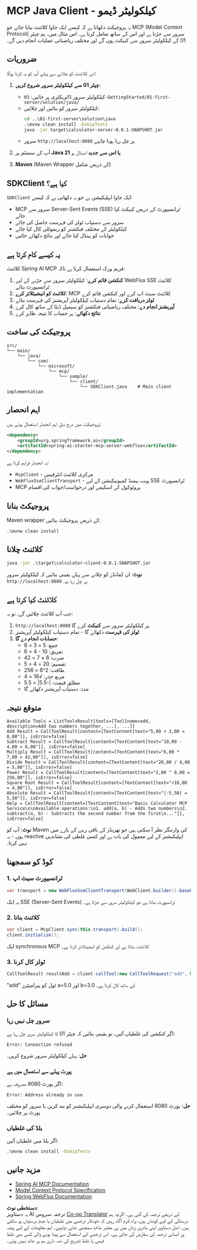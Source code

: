 <!--
CO_OP_TRANSLATOR_METADATA:
{
  "original_hash": "7074b9f4c8cd147c1c10f569d8508c82",
  "translation_date": "2025-07-13T18:31:03+00:00",
  "source_file": "03-GettingStarted/02-client/solution/java/README.md",
  "language_code": "ur"
}
-->
# MCP Java Client - کیلکولیٹر ڈیمو

یہ پروجیکٹ دکھاتا ہے کہ کیسے ایک جاوا کلائنٹ بنایا جائے جو MCP (Model Context Protocol) سرور سے جڑتا ہے اور اس کے ساتھ تعامل کرتا ہے۔ اس مثال میں، ہم چپٹر 01 کے کیلکولیٹر سرور سے کنیکٹ ہوں گے اور مختلف ریاضیاتی عملیات انجام دیں گے۔

## ضروریات

اس کلائنٹ کو چلانے سے پہلے آپ کو یہ کرنا ہوگا:

1. **چپٹر 01 سے کیلکولیٹر سرور شروع کریں**:
   - کیلکولیٹر سرور ڈائریکٹری پر جائیں: `03-GettingStarted/01-first-server/solution/java/`
   - کیلکولیٹر سرور کو بنائیں اور چلائیں:
     ```cmd
     cd ..\01-first-server\solution\java
     .\mvnw clean install -DskipTests
     java -jar target\calculator-server-0.0.1-SNAPSHOT.jar
     ```
   - سرور `http://localhost:8080` پر چل رہا ہونا چاہیے

2. آپ کے سسٹم پر **Java 21 یا اس سے جدید** انسٹال ہو
3. **Maven** (Maven Wrapper کے ذریعے شامل)

## SDKClient کیا ہے؟

`SDKClient` ایک جاوا ایپلیکیشن ہے جو یہ دکھاتی ہے کہ کیسے:
- MCP سرور سے Server-Sent Events (SSE) ٹرانسپورٹ کے ذریعے کنیکٹ کیا جائے
- سرور سے دستیاب ٹولز کی فہرست حاصل کی جائے
- کیلکولیٹر کے مختلف فنکشنز کو ریموٹلی کال کیا جائے
- جوابات کو ہینڈل کیا جائے اور نتائج دکھائے جائیں

## یہ کیسے کام کرتا ہے

کلائنٹ Spring AI MCP فریم ورک استعمال کرتا ہے تاکہ:

1. **کنکشن قائم کرے**: کیلکولیٹر سرور سے جڑنے کے لیے WebFlux SSE کلائنٹ ٹرانسپورٹ بنائے
2. **کلائنٹ کو انیشیئلائز کرے**: MCP کلائنٹ سیٹ اپ کرے اور کنکشن قائم کرے
3. **ٹولز دریافت کرے**: تمام دستیاب کیلکولیٹر آپریشنز کی فہرست بنائے
4. **آپریشنز انجام دے**: مختلف ریاضیاتی فنکشنز کو سیمپل ڈیٹا کے ساتھ کال کرے
5. **نتائج دکھائے**: ہر حساب کا نتیجہ ظاہر کرے

## پروجیکٹ کی ساخت

```
src/
└── main/
    └── java/
        └── com/
            └── microsoft/
                └── mcp/
                    └── sample/
                        └── client/
                            └── SDKClient.java    # Main client implementation
```

## اہم انحصار

پروجیکٹ میں درج ذیل اہم انحصار استعمال ہوتے ہیں:

```xml
<dependency>
    <groupId>org.springframework.ai</groupId>
    <artifactId>spring-ai-starter-mcp-server-webflux</artifactId>
</dependency>
```

یہ انحصار فراہم کرتا ہے:
- `McpClient` - مرکزی کلائنٹ انٹرفیس
- `WebFluxSseClientTransport` - ویب بیسڈ کمیونیکیشن کے لیے SSE ٹرانسپورٹ
- MCP پروٹوکول کے اسکیمے اور درخواست/جواب کی اقسام

## پروجیکٹ بنانا

Maven wrapper کے ذریعے پروجیکٹ بنائیں:

```cmd
.\mvnw clean install
```

## کلائنٹ چلانا

```cmd
java -jar .\target\calculator-client-0.0.1-SNAPSHOT.jar
```

**نوٹ**: ان کمانڈز کو چلانے سے پہلے یقینی بنائیں کہ کیلکولیٹر سرور `http://localhost:8080` پر چل رہا ہو۔

## کلائنٹ کیا کرتا ہے

جب آپ کلائنٹ چلائیں گے، تو یہ:

1. `http://localhost:8080` پر کیلکولیٹر سرور سے **کنیکٹ** کرے گا
2. **ٹولز کی فہرست** دکھائے گا - تمام دستیاب کیلکولیٹر آپریشنز
3. **حسابات انجام دے گا**:
   - جمع: 5 + 3 = 8
   - تفریق: 10 - 4 = 6
   - ضرب: 6 × 7 = 42
   - تقسیم: 20 ÷ 4 = 5
   - طاقت: 2^8 = 256
   - مربع جذر: √16 = 4
   - مطلق قیمت: |-5.5| = 5.5
   - مدد: دستیاب آپریشنز دکھائے گا

## متوقع نتیجہ

```
Available Tools = ListToolsResult[tools=[Tool[name=add, description=Add two numbers together, ...], ...]]
Add Result = CallToolResult[content=[TextContent[text="5,00 + 3,00 = 8,00"]], isError=false]
Subtract Result = CallToolResult[content=[TextContent[text="10,00 - 4,00 = 6,00"]], isError=false]
Multiply Result = CallToolResult[content=[TextContent[text="6,00 * 7,00 = 42,00"]], isError=false]
Divide Result = CallToolResult[content=[TextContent[text="20,00 / 4,00 = 5,00"]], isError=false]
Power Result = CallToolResult[content=[TextContent[text="2,00 ^ 8,00 = 256,00"]], isError=false]
Square Root Result = CallToolResult[content=[TextContent[text="√16,00 = 4,00"]], isError=false]
Absolute Result = CallToolResult[content=[TextContent[text="|-5,50| = 5,50"]], isError=false]
Help = CallToolResult[content=[TextContent[text="Basic Calculator MCP Service\n\nAvailable operations:\n1. add(a, b) - Adds two numbers\n2. subtract(a, b) - Subtracts the second number from the first\n..."]], isError=false]
```

**نوٹ**: آپ کو Maven کی وارننگز نظر آ سکتی ہیں جو تھریڈز کے باقی رہنے کے بارے میں ہوں - یہ reactive ایپلیکیشنز کے لیے معمول کی بات ہے اور کسی غلطی کی نشاندہی نہیں کرتا۔

## کوڈ کو سمجھنا

### 1. ٹرانسپورٹ سیٹ اپ
```java
var transport = new WebFluxSseClientTransport(WebClient.builder().baseUrl("http://localhost:8080"));
```
یہ ایک SSE (Server-Sent Events) ٹرانسپورٹ بناتا ہے جو کیلکولیٹر سرور سے جڑتا ہے۔

### 2. کلائنٹ بنانا
```java
var client = McpClient.sync(this.transport).build();
client.initialize();
```
ایک synchronous MCP کلائنٹ بناتا ہے اور کنکشن کو انیشیئلائز کرتا ہے۔

### 3. ٹولز کال کرنا
```java
CallToolResult resultAdd = client.callTool(new CallToolRequest("add", Map.of("a", 5.0, "b", 3.0)));
```
"add" ٹول کو پیرامیٹرز a=5.0 اور b=3.0 کے ساتھ کال کرتا ہے۔

## مسائل کا حل

### سرور چل نہیں رہا
اگر کنکشن کی غلطیاں آئیں، تو یقینی بنائیں کہ چپٹر 01 کا کیلکولیٹر سرور چل رہا ہے:
```
Error: Connection refused
```
**حل**: پہلے کیلکولیٹر سرور شروع کریں۔

### پورٹ پہلے سے استعمال میں ہے
اگر پورٹ 8080 مصروف ہے:
```
Error: Address already in use
```
**حل**: پورٹ 8080 استعمال کرنے والی دوسری ایپلیکیشنز کو بند کریں یا سرور کو مختلف پورٹ پر چلائیں۔

### بلڈ کی غلطیاں
اگر بلڈ میں غلطیاں آئیں:
```cmd
.\mvnw clean install -DskipTests
```

## مزید جانیں

- [Spring AI MCP Documentation](https://docs.spring.io/spring-ai/reference/api/mcp/)
- [Model Context Protocol Specification](https://modelcontextprotocol.io/)
- [Spring WebFlux Documentation](https://docs.spring.io/spring-framework/docs/current/reference/html/web-reactive.html)

**دستخطی نوٹ**:  
یہ دستاویز AI ترجمہ سروس [Co-op Translator](https://github.com/Azure/co-op-translator) کے ذریعے ترجمہ کی گئی ہے۔ اگرچہ ہم درستگی کے لیے کوشاں ہیں، براہ کرم آگاہ رہیں کہ خودکار ترجمے میں غلطیاں یا عدم درستیاں ہو سکتی ہیں۔ اصل دستاویز اپنی مادری زبان میں ہی معتبر ماخذ سمجھی جانی چاہیے۔ اہم معلومات کے لیے پیشہ ور انسانی ترجمہ کی سفارش کی جاتی ہے۔ اس ترجمے کے استعمال سے پیدا ہونے والی کسی بھی غلط فہمی یا غلط تشریح کی ذمہ داری ہم پر عائد نہیں ہوتی۔